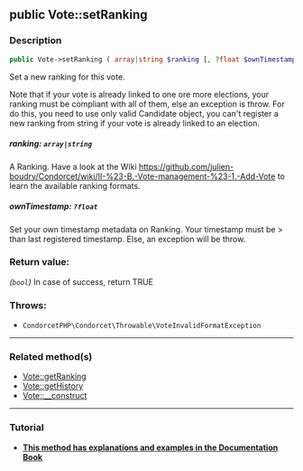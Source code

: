 ## public Vote::setRanking

### Description    

```php
public Vote->setRanking ( array|string $ranking [, ?float $ownTimestamp = null] ): bool
```

Set a new ranking for this vote.

Note that if your vote is already linked to one ore more elections, your ranking must be compliant with all of them, else an exception is throw. For do this, you need to use only valid Candidate object, you can't register a new ranking from string if your vote is already linked to an election.
    

##### **ranking:** *```array|string```*   
A Ranking. Have a look at the Wiki https://github.com/julien-boudry/Condorcet/wiki/II-%23-B.-Vote-management-%23-1.-Add-Vote to learn the available ranking formats.    


##### **ownTimestamp:** *```?float```*   
Set your own timestamp metadata on Ranking. Your timestamp must be > than last registered timestamp. Else, an exception will be throw.    


### Return value:   

*(```bool```)* In case of success, return TRUE



### Throws:   

* ```CondorcetPHP\Condorcet\Throwable\VoteInvalidFormatException```

---------------------------------------

### Related method(s)      

* [Vote::getRanking](/Docs/MethodsReferences/Vote%20Class/public%20Vote--getRanking.md)    
* [Vote::getHistory](/Docs/MethodsReferences/Vote%20Class/public%20Vote--getHistory.md)    
* [Vote::__construct](/Docs/MethodsReferences/Vote%20Class/public%20Vote--__construct.md)    

---------------------------------------

### Tutorial

* **[This method has explanations and examples in the Documentation Book](https://www.condorcet.io#/3.AsPhpLibrary/5.Votes/1.AddVotes)**    
